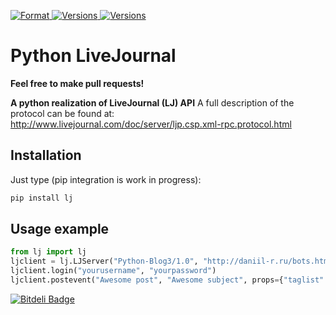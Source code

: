 [![Format](https://img.shields.io/pypi/format/lj.svg)
![Versions](https://img.shields.io/pypi/pyversions/lj.svg)
![Versions](https://img.shields.io/pypi/dm/lj.svg)](https://pypi.python.org/pypi/lj/0.2)

# Python LiveJournal #
**Feel free to make pull requests!**

**A python realization of LiveJournal (LJ) API**
A full description of the protocol can be found at: 
http://www.livejournal.com/doc/server/ljp.csp.xml-rpc.protocol.html

## Installation ##
Just type (pip integration is work in progress):
```bash
pip install lj
```
## Usage example ##

```python
from lj import lj
ljclient = lj.LJServer("Python-Blog3/1.0", "http://daniil-r.ru/bots.html; i@daniil-r.ru")
ljclient.login("yourusername", "yourpassword")
ljclient.postevent("Awesome post", "Awesome subject", props={"taglist": "github,livejournal"})
```


[![Bitdeli Badge](https://d2weczhvl823v0.cloudfront.net/daniilr/python-lj/trend.png)](https://bitdeli.com/free "Bitdeli Badge")

